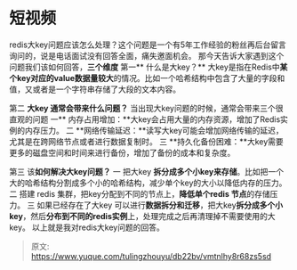 # 短视频

redis大key问题应该怎么处理？这个问题是一个有5年工作经验的粉丝再后台留言询问的，说是电话面试没有回答全面，痛失邀面机会。
那今天告诉大家遇到这个问题我们该如何回答，**三个维度**
第一** 什么是大key？**
大key是指在Redis中**某个key对应的value数据量较大**的情况。比如一个哈希结构中包含了大量的字段和值，又或者是一个字符串存储了大段的文本内容。

第二 **大key 通常会带来什么问题？**
当出现大key问题的时候，通常会带来三个很直观的问题
一** 内存占用增加：**大key会占用大量的内存资源，增加了Redis实例的内存压力。
二 **网络传输延迟：**读写大key可能会增加网络传输的延迟，尤其是在跨网络节点或者进行数据复制时。
三 **持久化备份困难：**大key需要更多的磁盘空间和时间来进行备份，增加了备份的成本和复杂度。

第三 该**如何解决大key问题？**
一 把大key **拆分成多个小key来存储**。比如把一个大的哈希结构分割成多个小的哈希结构，减少单个key的大小以降低内存的压力。
二 搭建 redis 集群，把key分配到不同的节点上，**降低单个redis 节点**的存储压力。
三 如果已经存在了大key 可以进行**数据拆分和迁移**，把大key**拆分成多个小key**，然后**分布到不同的redis实例**上，处理完成之后再清理掉不需要使用的大key。
以上就是我对redis大key问题的回答。


> 原文: <https://www.yuque.com/tulingzhouyu/db22bv/vmtnlhy8r68zs5sd>